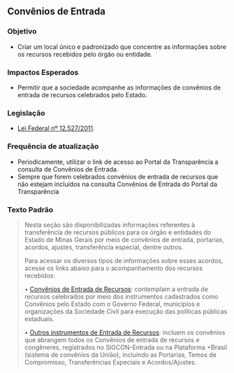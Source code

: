 ## Convênios de Entrada

### Objetivo
- Criar um local único e padronizado que concentre as informações sobre os recursos recebidos pelo órgão ou entidade.

### Impactos Esperados
- Permitir que a sociedade acompanhe as informações de convênios de entrada de recursos celebrados pelo Estado.

### Legislação
- [Lei Federal nº 12.527/2011](http://www.planalto.gov.br/ccivil_03/_ato2011-2014/2011/lei/l12527.htm).

### Frequência de atualização
- Periodicamente, utilizar o link de acesso ao Portal da Transparência a consulta de Convênios de Entrada.
- Sempre que forem celebrados convênios de entrada de recursos que não estejam incluídos na consulta Convênios de Entrada do Portal da Transparência

### Texto Padrão

> Nesta seção são disponibilizadas informações referentes à transferência de recursos públicos para os órgão e entidades do Estado de Minas Gerais por meio de convênios de entrada, portarias, acordos, ajustes, transferência especial, dentre outros.
> 
> Para acessar os diversos tipos de informações sobre esses acordos, acesse os links abaixo para o acompanhamento dos recursos recebidos:
> 
> •	[Convênios de Entrada de Recursos]( https://www.transparencia.mg.gov.br/convenios/convenio-entrada): contemplam a entrada de recursos celebrados por meio dos instrumentos cadastrados como Convênios pelo Estado com o Governo Federal, municípios e organizações da Sociedade Civil para execução das políticas públicas estaduais.
> 
> •	[Outros instrumentos de Entrada de Recursos]( https://www.mg.gov.br/planejamento/pagina/planejamento-e-orcamento/gestao-de-convenios-de-entrada): incluem os convênios que abrangem todos os Convênios de entrada de recursos e congêneres, registrados no SIGCON-Entrada ou na Plataforma +Brasil (sistema de convênios da União), incluindo as Portarias, Temos de Compromisso, Transferências Especiais e Acordos/Ajustes. 
> 


